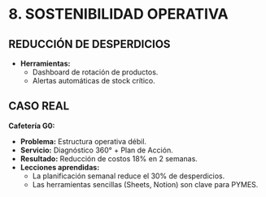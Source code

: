 # 8. SOSTENIBILIDAD OPERATIVA  
## REDUCCIÓN DE DESPERDICIOS  
- **Herramientas:**  
  - Dashboard de rotación de productos.  
  - Alertas automáticas de stock crítico.  

## CASO REAL  
**Cafetería G0:**  
- **Problema:** Estructura operativa débil.  
- **Servicio:** Diagnóstico 360° + Plan de Acción.  
- **Resultado:** Reducción de costos 18% en 2 semanas.  
- **Lecciones aprendidas:**  
  - La planificación semanal reduce el 30% de desperdicios.  
  - Las herramientas sencillas (Sheets, Notion) son clave para PYMES.  